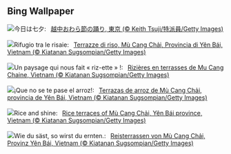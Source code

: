## Bing Wallpaper
![](https://www.bing.com/th?id=OHR.Tanabata2024_JA-JP1586960009_UHD.jpg&w=1000)今日は七夕:&nbsp;&ensp;[越中おわら節の踊り, 東京 (© Keith Tsuji/特派員/Getty Images)](https://www.bing.com/th?id=OHR.Tanabata2024_JA-JP1586960009_UHD.jpg)
<br><br/>
![](https://www.bing.com/th?id=OHR.YenBaiTerraces_IT-IT5762432409_UHD.jpg&w=1000)Rifugio tra le risaie:&nbsp;&ensp;[Terrazze di riso, Mù Cang Chải, Provincia di Yên Bái, Vietnam (© Kiatanan Sugsompian/Getty Images)](https://www.bing.com/th?id=OHR.YenBaiTerraces_IT-IT5762432409_UHD.jpg)
<br><br/>
![](https://www.bing.com/th?id=OHR.YenBaiTerraces_FR-FR9073206235_UHD.jpg&w=1000)Un paysage qui nous fait « riz-ette » !:&nbsp;&ensp;[Rizières en terrasses de Mu Cang Chaine, Vietnam (© Kiatanan Sugsompian/Getty Images)](https://www.bing.com/th?id=OHR.YenBaiTerraces_FR-FR9073206235_UHD.jpg)
<br><br/>
![](https://www.bing.com/th?id=OHR.YenBaiTerraces_ES-ES1614645936_UHD.jpg&w=1000)¡Que no se te pase el arroz!:&nbsp;&ensp;[Terrazas de arroz de Mù Cang Chải, provincia de Yên Bái, Vietnam (© Kiatanan Sugsompian/Getty Images)](https://www.bing.com/th?id=OHR.YenBaiTerraces_ES-ES1614645936_UHD.jpg)
<br><br/>
![](https://www.bing.com/th?id=OHR.YenBaiTerraces_EN-GB7013329996_UHD.jpg&w=1000)Rice and shine:&nbsp;&ensp;[Rice terraces of Mù Cang Chải, Yên Bái province, Vietnam (© Kiatanan Sugsompian/Getty Images)](https://www.bing.com/th?id=OHR.YenBaiTerraces_EN-GB7013329996_UHD.jpg)
<br><br/>
![](https://www.bing.com/th?id=OHR.YenBaiTerraces_DE-DE2818118269_UHD.jpg&w=1000)Wie du säst, so wirst du ernten.:&nbsp;&ensp;[Reisterrassen von Mù Cang Chải, Provinz Yên Bái, Vietnam (© Kiatanan Sugsompian/Getty Images)](https://www.bing.com/th?id=OHR.YenBaiTerraces_DE-DE2818118269_UHD.jpg)
<br><br/>
